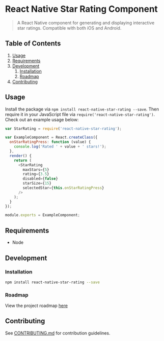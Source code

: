 # React Native Star Rating Component

> A React Native component for generating and displaying interactive star ratings. Compatible with both iOS and Android.

## Table of Contents

1. [Usage](#usage)
1. [Requirements](#requirements)
1. [Development](#development)
    1. [Installation](#installation)
    1. [Roadmap](#roadmap)
1. [Contributing](#contributing)

## Usage

Install the package via `npm install react-native-star-rating --save`. Then require it in your JavaScript file via `require('react-native-star-rating')`. Check out an example usage below:

```js
var StarRating = require('react-native-star-rating');

var ExampleComponent = React.createClass({
  onStarRatingPress: function (value) {
    console.log('Rated ' + value + ' stars!');
  },
  render() {
    return (
      <StarRating 
        maxStars={5}
        rating={3.5}
        disabled={false}
        starSize={15}
        selectedStar={this.onStarRatingPress}
      />
    );
  }
});

module.exports = ExampleComponent;
```

## Requirements

- Node

## Development

### Installation

```sh
npm install react-native-star-rating --save
```

### Roadmap

View the project roadmap [here](https://github.com/djchie/react-native-star-rating/issues)

## Contributing

See [CONTRIBUTING.md](CONTRIBUTING.md) for contribution guidelines.